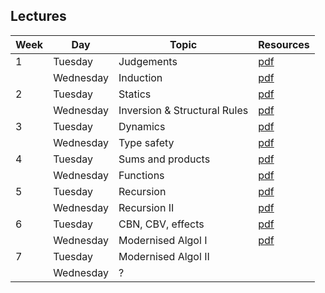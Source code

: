 ## Lectures

| Week | Day      | Topic                     | Resources                        |
| ---- | -------- | -------------------       | -------------------------------- |
| 1    | Tuesday   | Judgements                | [pdf](lectures/lecture01.pdf)    |
|      | Wednesday  | Induction                 | [pdf](lectures/lecture02.pdf)    |
| 2    | Tuesday   | Statics                   | [pdf](lectures/lecture03.pdf) |
|      | Wednesday  | Inversion & Structural Rules | [pdf](lectures/lecture04.pdf) | 
| 3    | Tuesday   | Dynamics                  | [pdf](lectures/lecture05.pdf) |
|      | Wednesday  | Type safety               | [pdf](lectures/lecture06.pdf) |
| 4    | Tuesday   | Sums and products         | [pdf](lectures/lecture07.pdf) |
|      | Wednesday  | Functions                 | [pdf](lectures/lecture08.pdf) |
| 5    | Tuesday   | Recursion                 | [pdf](lectures/lecture09.pdf) |
|      | Wednesday  | Recursion II              | [pdf](lectures/lecture10.pdf) |
| 6    | Tuesday   | CBN, CBV, effects         | [pdf](lectures/lecture11.pdf) |
|      | Wednesday  | Modernised Algol I        | [pdf](lectures/lecture12.pdf) |
| 7    | Tuesday   | Modernised Algol II       | |
|      | Wednesday  | ?                         | |
